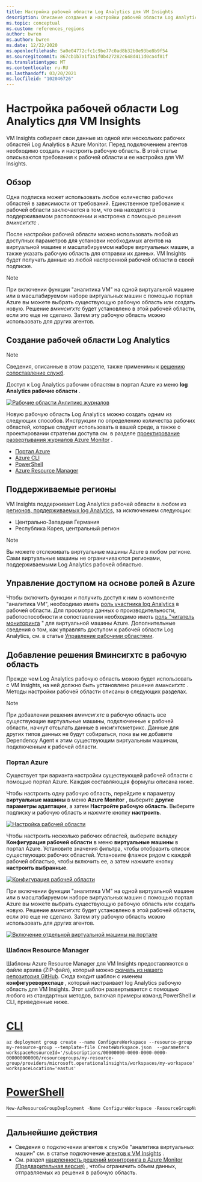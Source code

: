 ```yaml
---
title: Настройка рабочей области Log Analytics для VM Insights
description: Описание создания и настройки рабочей области Log Analytics, используемой службой "аналитика VM".
ms.topic: conceptual
ms.custom: references_regions
author: bwren
ms.author: bwren
ms.date: 12/22/2020
ms.openlocfilehash: 5a0e04772cfc1c9be77c0ad8b32b0e93be8b9f54
ms.sourcegitcommit: 867cb1b7a1f3a1f0b427282c648d411d0ca4f81f
ms.translationtype: MT
ms.contentlocale: ru-RU
ms.lasthandoff: 03/20/2021
ms.locfileid: "102046726"
---
```

# <a name="configure-log-analytics-workspace-for-vm-insights"></a>Настройка рабочей области Log Analytics для VM Insights
VM Insights собирает свои данные из одной или нескольких рабочих областей Log Analytics в Azure Monitor. Перед подключением агентов необходимо создать и настроить рабочую область. В этой статье описываются требования к рабочей области и ее настройка для VM Insights.

## <a name="overview"></a>Обзор
Одна подписка может использовать любое количество рабочих областей в зависимости от требований. Единственное требование к рабочей области заключается в том, что она находится в поддерживаемом расположении и настроена с помощью решения *вминсигхтс* .

После настройки рабочей области можно использовать любой из доступных параметров для установки необходимых агентов на виртуальной машине и масштабируемом наборе виртуальных машин, а также указать рабочую область для отправки их данных. VM Insights будет получать данные из любой настроенной рабочей области в своей подписке.

> [!NOTE]
> При включении функции "аналитика VM" на одной виртуальной машине или в масштабируемом наборе виртуальных машин с помощью портал Azure вы можете выбрать существующую рабочую область или создать новую. Решение *вминсигхтс* будет установлено в этой рабочей области, если это еще не сделано. Затем эту рабочую область можно использовать для других агентов.


## <a name="create-log-analytics-workspace"></a>Создание рабочей области Log Analytics

>[!NOTE]
>Сведения, описанные в этом разделе, также применимы к [решению сопоставление служб](service-map.md). 

Доступ к Log Analytics рабочим областям в портал Azure из меню **log Analytics рабочие области** .

[![Рабочие области Анлитикс журналов](media/vminsights-configure-workspace/log-analytics-workspaces.png)](media/vminsights-configure-workspace/log-analytics-workspaces.png#lightbox)

Новую рабочую область Log Analytics можно создать одним из следующих способов. Инструкции по определению количества рабочих областей, которые следует использовать в вашей среде, а также о проектировании стратегии доступа см. в разделе [проектирование развертывания журналов Azure Monitor](../logs/design-logs-deployment.md) .


* [Портал Azure](../logs/quick-create-workspace.md)
* [Azure CLI](../logs/quick-create-workspace-cli.md)
* [PowerShell](../logs/powershell-workspace-configuration.md)
* [Azure Resource Manager](../logs/resource-manager-workspace.md)

## <a name="supported-regions"></a>Поддерживаемые регионы
VM Insights поддерживает Log Analytics рабочей области в любом из [регионов, поддерживаемых log Analytics,](https://azure.microsoft.com/global-infrastructure/services/?products=monitor&regions=all) за исключением следующих:

- Центрально-Западная Германия
- Республика Корея, центральный регион

>[!NOTE]
>Вы можете отслеживать виртуальные машины Azure в любом регионе. Сами виртуальные машины не ограничиваются регионами, поддерживаемыми Log Analytics рабочей областью.

## <a name="azure-role-based-access-control"></a>Управление доступом на основе ролей в Azure
Чтобы включить функции и получить доступ к ним в компоненте "аналитика VM", необходимо иметь [роль участника log Analytics](../logs/manage-access.md#manage-access-using-azure-permissions) в рабочей области. Для просмотра данных о производительности, работоспособности и сопоставлении необходимо иметь [роль "читатель мониторинга](../roles-permissions-security.md#built-in-monitoring-roles) " для виртуальной машины Azure. Дополнительные сведения о том, как управлять доступом к рабочей области Log Analytics, см. в статье [Управление рабочими областями](../logs/manage-access.md).

## <a name="add-vminsights-solution-to-workspace"></a>Добавление решения Вминсигхтс в рабочую область
Прежде чем Log Analytics рабочую область можно будет использовать с VM Insights, на ней должно быть установлено решение *вминсигхтс* . Методы настройки рабочей области описаны в следующих разделах.

> [!NOTE]
> При добавлении решения *вминсигхтс* в рабочую область все существующие виртуальные машины, подключенные к рабочей области, начнут отсылать данные в инсигхтсметрикс. Данные для других типов данных не будут собираться, пока вы не добавите Dependency Agent к этим существующим виртуальным машинам, подключенным к рабочей области.

### <a name="azure-portal"></a>Портал Azure
Существует три варианта настройки существующей рабочей области с помощью портал Azure. Каждая составляющая формулы описана ниже.

Чтобы настроить одну рабочую область, перейдите к параметру **виртуальные машины** в меню **Azure Monitor** , выберите **другие параметры адаптации**, а затем **Настройте рабочую область**. Выберите подписку и рабочую область и нажмите кнопку **настроить**.

[![Настройка рабочей области](../vm/media/vminsights-enable-policy/configure-workspace.png)](../vm/media/vminsights-enable-policy/configure-workspace.png#lightbox)

Чтобы настроить несколько рабочих областей, выберите вкладку **Конфигурация рабочей области** в меню **виртуальные машины** в портал Azure.  Установите значения фильтра, чтобы отобразить список существующих рабочих областей. Установите флажок рядом с каждой рабочей областью, чтобы включить ее, а затем нажмите кнопку **настроить выбранные**.

[![Конфигурация рабочей области](../vm/media/vminsights-enable-policy/workspace-configuration.png)](../vm/media/vminsights-enable-policy/workspace-configuration.png#lightbox)


При включении функции "аналитика VM" на одной виртуальной машине или в масштабируемом наборе виртуальных машин с помощью портал Azure вы можете выбрать существующую рабочую область или создать новую. Решение *вминсигхтс* будет установлено в этой рабочей области, если это еще не сделано. Затем эту рабочую область можно использовать для других агентов.

[![Включение отдельной виртуальной машины на портале](../vm/media/vminsights-enable-portal/enable-vminsights-vm-portal.png)](../vm/media/vminsights-enable-portal/enable-vminsights-vm-portal.png#lightbox)


### <a name="resource-manager-template"></a>Шаблон Resource Manager
Шаблоны Azure Resource Manager для VM Insights предоставляются в файле архива (ZIP-файл), который можно [скачать из нашего репозитория GitHub](https://aka.ms/VmInsightsARMTemplates). Сюда входит шаблон с именем **конфигуреворкспаце** , который настраивает log Analytics рабочую область для VM Insights. Этот шаблон развертывается с помощью любого из стандартных методов, включая примеры команд PowerShell и CLI, приведенные ниже. 

# <a name="cli"></a>[CLI](#tab/CLI)

```azurecli
az deployment group create --name ConfigureWorkspace --resource-group my-resource-group --template-file CreateWorkspace.json  --parameters workspaceResourceId='/subscriptions/00000000-0000-0000-0000-000000000000/resourcegroups/my-resource-group/providers/microsoft.operationalinsights/workspaces/my-workspace' workspaceLocation='eastus'

```

# <a name="powershell"></a>[PowerShell](#tab/PowerShell)

```powershell
New-AzResourceGroupDeployment -Name ConfigureWorkspace -ResourceGroupName my-resource-group -TemplateFile ConfigureWorkspace.json -workspaceResourceId /subscriptions/00000000-0000-0000-0000-000000000000/resourcegroups/my-resource-group/providers/microsoft.operationalinsights/workspaces/my-workspace -location eastus
```

---



## <a name="next-steps"></a>Дальнейшие действия
- Сведения о подключении агентов к службе "аналитика виртуальных машин" см. в статье подключение [агентов к VM Insights](vminsights-enable-overview.md) .
- См. раздел [нацеленность решений мониторинга в Azure Monitor (Предварительная версия)](../insights/solution-targeting.md) , чтобы ограничить объем данных, отправляемых из решения в рабочую область.
